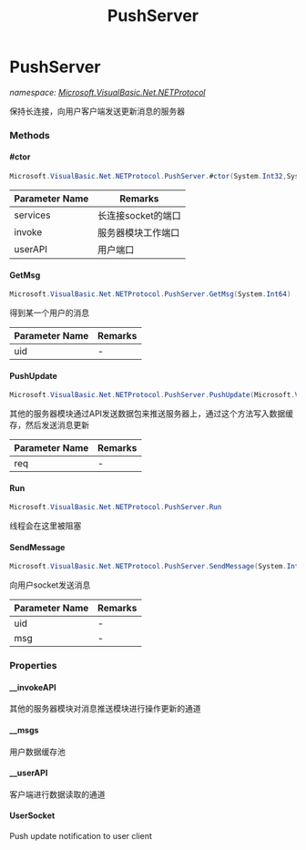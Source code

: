 ﻿---
title: PushServer
---

# PushServer
_namespace: [Microsoft.VisualBasic.Net.NETProtocol](N-Microsoft.VisualBasic.Net.NETProtocol.html)_

保持长连接，向用户客户端发送更新消息的服务器



### Methods

#### #ctor
```csharp
Microsoft.VisualBasic.Net.NETProtocol.PushServer.#ctor(System.Int32,System.Int32,System.Int32)
```


|Parameter Name|Remarks|
|--------------|-------|
|services|长连接socket的端口|
|invoke|服务器模块工作端口|
|userAPI|用户端口|


#### GetMsg
```csharp
Microsoft.VisualBasic.Net.NETProtocol.PushServer.GetMsg(System.Int64)
```
得到某一个用户的消息

|Parameter Name|Remarks|
|--------------|-------|
|uid|-|


#### PushUpdate
```csharp
Microsoft.VisualBasic.Net.NETProtocol.PushServer.PushUpdate(Microsoft.VisualBasic.Net.Protocols.RequestStream)
```
其他的服务器模块通过API发送数据包来推送服务器上，通过这个方法写入数据缓存，然后发送消息更新

|Parameter Name|Remarks|
|--------------|-------|
|req|-|


#### Run
```csharp
Microsoft.VisualBasic.Net.NETProtocol.PushServer.Run
```
线程会在这里被阻塞

#### SendMessage
```csharp
Microsoft.VisualBasic.Net.NETProtocol.PushServer.SendMessage(System.Int64,Microsoft.VisualBasic.Net.Protocols.RequestStream)
```
向用户socket发送消息

|Parameter Name|Remarks|
|--------------|-------|
|uid|-|
|msg|-|



### Properties

#### __invokeAPI
其他的服务器模块对消息推送模块进行操作更新的通道
#### __msgs
用户数据缓存池
#### __userAPI
客户端进行数据读取的通道
#### UserSocket
Push update notification to user client

